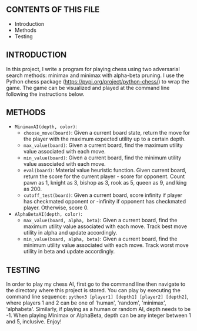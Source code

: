 CONTENTS OF THIS FILE
---------------------

 * Introduction
 * Methods
 * Testing
 

INTRODUCTION
------------
In this project, I write a program for playing chess using two adversarial search methods: minimax and minimax with alpha-beta pruning. I use the Python chess package (https://pypi.org/project/python-chess/) to wrap the game. The game can be visualized and played at the command line following the instructions below.

METHODS
------------
- `MinimaxAI(depth, color)`:
    - `choose_move(board)`: Given a current board state, return the move for the player with the maximum expected utility up to a certain depth.
    - `max_value(board)`: Given a current board, find the maximum utility value associated with each move.
    - `min_value(board)`: Given a current board, find the minimum utility value associated with each move.
    - `eval(board)`: Material value heuristic function. Given current board, return the score for the current player - score for opponent. Count pawn as 1, knight as 3, bishop as 3, rook as 5, queen as 9, and king as 200.
    - `cutoff_test(board)`: Given a current board, score infinity if player has checkmated opponent or -infinity if opponent has checkmated player. Otherwise, score 0.
- `AlphaBetaAI(depth, color)`:
    - `max_value(board, alpha, beta)`: Given a current board, find the maximum utility value associated with each move. Track best move utility in alpha and update accordingly.
    - `min_value(board, alpha, beta)`: Given a current board, find the minimum utility value associated with each move. Track worst move utility in beta and update accordingly.
    
TESTING
------------
In order to play my chess AI, first go to the command line then navigate to the directory where this project is stored. You can play by executing the command line sequence: `python3 [player1] [depth1] [player2] [depth2]`, where players 1 and 2 can be one of 'human', 'random', 'minimax', 'alphabeta'. Similarly, if playing as a human or random AI, depth needs to be -1. When playing Minimax or AlphaBeta, depth can be any integer between 1 and 5, inclusive. Enjoy!
